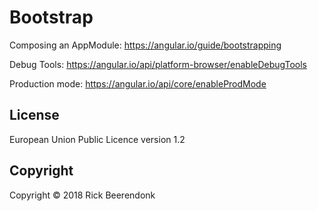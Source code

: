 # Bootstrap

Composing an AppModule: https://angular.io/guide/bootstrapping

Debug Tools: https://angular.io/api/platform-browser/enableDebugTools

Production mode: https://angular.io/api/core/enableProdMode

## License

European Union Public Licence version 1.2

## Copyright

Copyright © 2018 Rick Beerendonk

